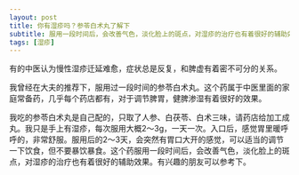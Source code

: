 ```yaml
---
layout: post
title: 你有湿疹吗？参苓白术丸了解下
subtitle: 服用一段时间后，会改善气色，淡化脸上的斑点，对湿疹的治疗也有着很好的辅助效果。
tags: [湿疹]
---
```


有的中医认为慢性湿疹迁延难愈，症状总是反复，和脾虚有着密不可分的关系。

我曾经在大夫的推荐下，服用过一段时间的参苓白术丸。这个药属于中医里面的家庭常备药，几乎每个药店都有，对于调节脾胃，健脾渗湿有着很好的效果。

我吃的参苓白术丸是自己配的，只取了人参、白茯苓、白术三味，请药店给加工成丸。我只是手上有湿疹，每次服用大概2～3g，一天一次。入口后，感觉胃里暖呼呼的，非常舒服。服用后的2～3天，会突然有胃口大开的感觉，可以适当的调节一下饮食，但不要暴饮暴食。这个药服用一段时间后，会改善气色，淡化脸上的斑点，对湿疹的治疗也有着很好的辅助效果。有兴趣的朋友可以参考下。
